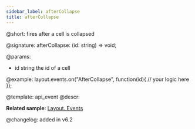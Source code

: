 ```yaml
---
sidebar_label: afterCollapse
title: afterCollapse
---          
```


@short: fires after a cell is collapsed

@signature: afterCollapse: (id: string) => void;

@params:
- id		string		the id of a cell


@example:
layout.events.on("AfterCollapse", function(id){
	// your logic here
});


@template: api_event
@descr:

**Related sample**: [Layout. Events](https://snippet.dhtmlx.com/fyxw0map)

@changelog:
added in v6.2


